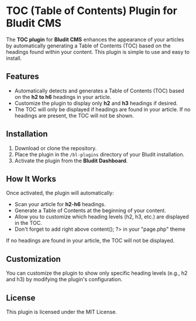# TOC (Table of Contents) Plugin for Bludit CMS

The **TOC plugin** for **Bludit CMS** enhances the appearance of your articles by automatically generating a Table of Contents (TOC) based on the headings found within your content. This plugin is simple to use and easy to install.

## Features

- Automatically detects and generates a Table of Contents (TOC) based on the **h2 to h6** headings in your article.
- Customize the plugin to display only **h2** and **h3** headings if desired.
- The TOC will only be displayed if headings are found in your article. If no headings are present, the TOC will not be shown.

## Installation

1. Download or clone the repository.
2. Place the plugin in the `/bl-plugins` directory of your Bludit installation.
3. Activate the plugin from the **Bludit Dashboard**.

## How It Works

Once activated, the plugin will automatically:

- Scan your article for **h2-h6** headings.
- Generate a Table of Contents at the beginning of your content.
- Allow you to customize which heading levels (h2, h3, etc.) are displayed in the TOC.
- Don't forget to add <?php Theme::plugins('siteBodyBegin'); ?> right above <?php echo $page->content(); ?> in your "page.php" theme

If no headings are found in your article, the TOC will not be displayed.

## Customization

You can customize the plugin to show only specific heading levels (e.g., h2 and h3) by modifying the plugin's configuration.

## License

This plugin is licensed under the MIT License.

